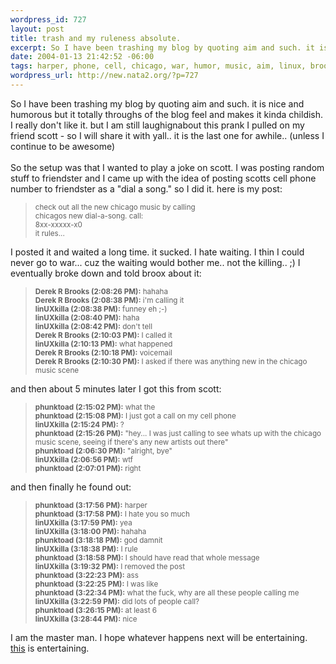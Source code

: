 ```yaml
--- 
wordpress_id: 727
layout: post
title: trash and my ruleness absolute.
excerpt: So I have been trashing my blog by quoting aim and such. it is nice and humorous but it totally throughs of the blog feel and makes it kinda childish. I really don't like it. but I am still laughignabout this prank I pulled on my friend scott  - so I will share it with yall.. it is the last one for awhile.. (unless I continue to be awesome)So the setup was that I wanted to play a joke o...
date: 2004-01-13 21:42:52 -06:00
tags: harper, phone, cell, chicago, war, humor, music, aim, linux, broox, friendster, brooks
wordpress_url: http://new.nata2.org/?p=727
---
```

So I have been trashing my blog by quoting aim and such. it is nice and humorous but it totally throughs of the blog feel and makes it kinda childish. I really don't like it. but I am still laughignabout this prank I pulled on my friend scott  - so I will share it with yall.. it is the last one for awhile.. (unless I continue to be awesome)<br/><bR>So the setup was that I wanted to play a joke on scott. I was posting random stuff to friendster and I came up with the idea of posting scotts cell phone number to friendster as a "dial a song." so I did it. here is my post:<blockquote><small>
check out all the new chicago music by calling<br/>
chicagos new dial-a-song. call:<br/>
8xx-xxxxx-x0<br/>
it rules...<br/>
</small></blockquote>
I posted it and waited a long time. it sucked. I hate waiting. I thin I could never go to war... cuz the waiting would bother me.. not the killing.. ;) I eventually broke down and told broox about it: <blockquote><small>

<b>Derek R Brooks (2:08:26 PM):</b> hahaha<br/>
<b>Derek R Brooks (2:08:38 PM):</b> i'm calling it<bR>
<b>linUXkilla (2:08:38 PM):</b> funney eh ;-)<bR>
<b>linUXkilla (2:08:40 PM):</b> haha<bR>
<b>linUXkilla (2:08:42 PM):</b> don't tell<bR>
<b>Derek R Brooks (2:10:03 PM):</b> I called it<bR>
<b>linUXkilla (2:10:13 PM):</b> what happened<bR>
<b>Derek R Brooks (2:10:18 PM):</b> voicemail<bR>
<b>Derek R Brooks (2:10:30 PM):</b> I asked if there was anything new in the chicago music scene<bR>

</small></blockquote>
and then about 5 minutes later I got this from scott:<blockquote><small>
<b>phunktoad (2:15:02 PM):</b> what the<br/>
<b>phunktoad (2:15:08 PM):</b> I just got a call on my cell phone<br/>
<b>linUXkilla (2:15:24 PM):</b> ?<br/>
<b>phunktoad (2:15:26 PM):</b> "hey... I was just calling to see whats up with the chicago music scene, seeing if there's any new artists out there"<br/>
<b>phunktoad (2:06:30 PM):</b> "alright, bye"<br/>
<b>linUXkilla (2:06:56 PM):</b> wtf<br/>
<b>phunktoad (2:07:01 PM):</b> right<br/>
</small></blockquote>
and then finally he found out:
<blockquote><small>
<b>phunktoad (3:17:56 PM):</b> harper<br/>
<b>phunktoad (3:17:58 PM):</b> I hate you so much<br/>
<b>linUXkilla (3:17:59 PM):</b> yea<br/>
<b>linUXkilla (3:18:00 PM):</b> hahaha<br/>
<b>phunktoad (3:18:18 PM):</b> god damnit<br/>
<b>linUXkilla (3:18:38 PM):</b> I rule<br/>
<b>phunktoad (3:18:58 PM):</b> I should have read that whole message<br/>
<b>linUXkilla (3:19:32 PM):</b> I removed the post<br/>
<b>phunktoad (3:22:23 PM):</b> ass<br/>
<b>phunktoad (3:22:25 PM):</b> I was like <br/>
<b>phunktoad (3:22:34 PM):</b> what the fuck, why are all these people calling me<br/>
<b>linUXkilla (3:22:59 PM):</b> did lots of people call?<br/>
<b>phunktoad (3:26:15 PM):</b> at least 6<br/>
<b>linUXkilla (3:28:44 PM):</b> nice<br/>


</small></blockquote>I am the master man. I hope whatever happens next will be entertaining. 
<br/><a href="http://www.dkbnews.com/bbs/data/dica/1072263139/1224_moto.jpg">this</a> is entertaining. 
